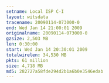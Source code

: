 ```yaml
---
setname: Local ISP C-I
layout: witsdata
tracename: 20090114-073000-0
end: Wed Jan 14 21:00:01 2009
originalname: 20090114-073000-0
gzsize: 2,503 MB
len: 0:30:00
start: Wed Jan 14 20:30:01 2009
totalwirelen: 34,530 MB
pkts: 61 million
size: 4,718 MB
md5: 282727a58fde294d2b1a6b0e3546edab
---
```

